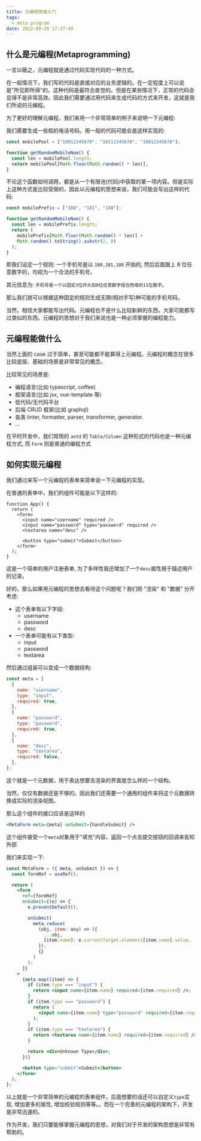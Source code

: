 ```yaml
---
title: 元编程快速入门
tags:
  - meta program
date: 2022-09-20 17:27:49
---
```


## 什么是元编程(Metaprogramming)

一言以蔽之，元编程就是通过代码实现代码的一种方式。

在一般情况下，我们写的代码是直接对应的业务逻辑的。在一定程度上可以说是"所见即所得"的。这种代码是最符合直觉的。但是在某些情况下，正常的代码会显得不是非常高效。因此我们需要通过用代码来生成代码的方式来开发，这就是我们所说的元编程。

为了更好的理解元编程，我们来用一个非常简单的例子来说明一下元编程:

我们需要生成一些假的电话号码，用一般的代码可能会是这样实现的:

```typescript
const mobilePool = ["18012345678", "18112345678", "18812345678"];

function getRandomMobileNum() {
  const len = mobilePool.length;
  return mobilePool[Math.floor(Math.random() * len)];
}
```

不论这个函数如何调用，都是从一个有限池(代码)中获取的某一项内容。但是实际上这种方式是比较受限的，因此以元编程的思想来说，我们可能会写出这样的代码:

```typescript
const mobilePrefix = ["180", "181", "188"];

function getRandomMobileNum() {
  const len = mobilePrefix.length;
  return (
    mobilePrefix[Math.floor(Math.random() * len)] +
    Math.random().toString().substr(2, 8)
  );
}
```

即我们设定一个规则: 一个手机号是以 `180,181,188` 开始的, 然后后面跟上 8 位任意数字的，均视为一个合法的手机号。

其元信息为: `手机号是一个以固定3位开头加8位任意数字组合而成的11位数字`。

那么我们就可以根据这种固定的规则生成无限(相对手写)种可能的手机号码。

当然，相信大家都能写出代码。元编程也不是什么比较新鲜的东西，大家可能都写过类似的东西。元编程的思想对于我们来说也是一种必须掌握的编程能力。

## 元编程能做什么

当然上面的 case 过于简单，甚至可能都不能算得上元编程。元编程的概念在很多比较底层、基础的场景是非常常见的概念。

比较常见的场景是:

- 编程语言(比如 typescript, coffee)
- 框架语言(比如 jsx, vue-template 等)
- 低代码/无代码平台
- 后端 CRUD 框架(比如 graphql)
- 各类 linter, formatter, parser, transformer, generator.
- ...

在平时开发中，我们常用的 `antd` 的 `Table/Column` 这种形式的代码也是一种元编程方式, 而 `Form` 则是普通的编程方式

## 如何实现元编程

我们通过来写一个元编程的表单来简单说一下元编程的实现。

在普通的表单中，我们的组件可能是以下这样的:

```tsx
function App() {
  return (
    <form>
      <input name="username" required />
      <input name="password" type="password" required />
      <textarea name="desc" />

      <button type="submit">Submit</button>
    </form>
  );
}
```

这是一个简单的用户注册表单, 为了多样性我还增加了一个`desc`属性用于描述用户的记录。

好的，那么如果用元编程的思想去看待这个问题呢？我们把 "渲染" 和 "数据" 分开考虑:

- 这个表单有以下字段:
  - username
  - password
  - desc
- 一个表单可能有以下类型:
  - input
  - password
  - textarea

然后通过组装可以变成一个数据结构:

```js
const meta = [
  {
    name: "username",
    type: "input",
    required: true,
  },
  {
    name: "password",
    type: "password",
    required: true,
  },
  {
    name: "desc",
    type: "textarea",
    required: false,
  },
];
```

这个就是一个元数据，用于表达想要去渲染的界面是怎么样的一个结构。

当然，仅仅有数据还是不够的。因此我们还需要一个通用的组件来将这个元数据转换成实际的渲染视图。

那么这个组件的接口应该是这样的

```jsx
<MetaForm meta={meta} onSubmit={handleSubmit} />
```

这个组件接受一个`meta`对象用于"填充"内容，返回一个点击提交按钮的回调来告知外部

我们来实现一下:

```jsx
const MetaForm = ({ meta, onSubmit }) => {
  const formRef = useRef();

  return (
    <form
      ref={formRef}
      onSubmit={(e) => {
        e.preventDefault();

        onSubmit(
          meta.reduce(
            (obj, item: any) => ({
              ...obj,
              [item.name]: e.currentTarget.elements[item.name].value,
            }),
            {}
          )
        );
      }}
    >
      {meta.map((item) => {
        if (item.type === "input") {
          return <input name={item.name} required={item.required} />;
        }
        if (item.type === "password") {
          return (
            <input name={item.name} type="password" required={item.required} />
          );
        }
        if (item.type === "textarea") {
          return <textarea name={item.name} required={item.required} />;
        }

        return <div>Unknown Type</div>;
      })}

      <button type="submit">Submit</button>
    </form>
  );
};
```

以上就是一个非常简单的元编程的表单组件，后面想要的话还可以自定义`type`实现, 增加更多的属性, 增加校验规则等等。。而在一个完善的元编程的架构下，开发是非常迅速的。


作为开发，我们只要能够掌握元编程的思想，对我们对于开发的架构思想是非常有帮助的。
